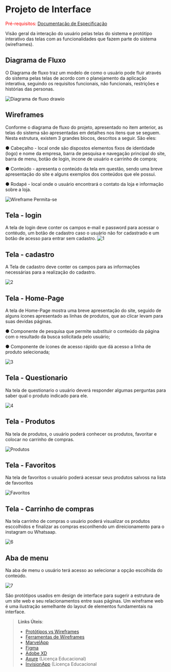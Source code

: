 
# Projeto de Interface

<span style="color:red">Pré-requisitos: <a href="2-Especificação do Projeto.md"> Documentação de Especificação</a></span>

Visão geral da interação do usuário pelas telas do sistema e protótipo interativo das telas com as funcionalidades que fazem parte do sistema (wireframes).


## Diagrama de Fluxo

O Diagrama de fluxo traz um modelo de como o usuário pode fluir através do sistema pelas telas de acordo com o planejamento da aplicação interativa, seguindo os requisitos funcionais, não funcionais, restrições e histórias das personas.
 

![Diagrama de fluxo drawio](https://user-images.githubusercontent.com/114036574/229626035-a2360d26-98a8-4301-bcef-8b8cec5bbbd9.png)





## Wireframes

Conforme o diagrama de fluxo do projeto, apresentado no item anterior, as telas do sistema são apresentadas em detalhes nos itens que se seguem. Nesta estrutura, existem 3 grandes blocos, descritos a seguir. São eles:

● Cabeçalho - local onde são dispostos elementos fixos de identidade (logo) e nome da empresa, barra de pesquisa e navegação principal do site, barra de menu, botão de login, incone de usuário e carrinho de compra;

● Conteúdo - apresenta o conteúdo da tela em questão, sendo uma breve apresentação do site e alguns exemplos dos conteúdos que ele possui.

● Rodapé - local onde o usuário encontrará o contato da loja e informação sobre a loja.

![Wireframe Permita-se](https://user-images.githubusercontent.com/114036574/229858103-84f039f9-12ed-4328-ba1a-9d36496d1948.png)

## Tela - login

A tela de login deve conter os campos e-mail e password para acessar o contéudo, um botão de cadastro caso o usuário não for cadastrado e um botão de acesso para entrar sem cadastro.
![1](https://user-images.githubusercontent.com/114036574/228689821-2a3e8202-fbcd-4147-a36a-e6c8ecbe8a7f.png)

## Tela - cadastro 

A Tela de cadastro deve conter os campos para as informações necessárias para a realização do cadastro.

![2](https://user-images.githubusercontent.com/114036574/228689824-fbb399fa-b04e-45b8-882f-029a45f6f66b.png)

## Tela - Home-Page

A tela de Home-Page mostra uma breve apresentação do site, seguido de alguns ícones apresentado as linhas de produtos, que ao clicar levam para suas devidas páginas. 

● Componente de pesquisa que permite substituir o conteúdo da página com o resultado da busca solicitada pelo usuário;

● Componente de ícones de acesso rápido que dá acesso a linha de produto selecionada;

![3](https://user-images.githubusercontent.com/114036574/228689826-7b2e1d50-8bab-4022-9542-83f4f410c401.png)

## Tela - Questionario

Na tela de questionario o usuário deverá responder algumas perguntas para saber qual o produto indicado para ele.

![4](https://user-images.githubusercontent.com/114036574/228689829-28d26162-a673-4e44-8fd3-78e1ebce95b5.png)

## Tela - Produtos

Na tela de produtos, o usuário poderá conhecer os produtos, favoritar e colocar no carrinho de compras.

![Produtos](https://user-images.githubusercontent.com/114036574/229868815-b8a69008-81ff-448b-9e7d-383133ad9b93.png)

## Tela - Favoritos

Na tela de favoritos o usuário poderá acessar seus produtos salvoss na lista de favooritos

![Favoritos](https://user-images.githubusercontent.com/114036574/229937067-f6e08e65-0911-44c8-8187-4d39a316914a.png)


## Tela - Carrinho de compras

Na tela carrinho de compras o usuário poderá visualizar os produtos esccolhidos e finalizar as compras esconlhendo um direicionamento para o instagram ou Whatsaap.

![6](https://user-images.githubusercontent.com/114036574/228689837-e144462a-0b71-40c7-9555-c45eb59f4177.png)

## Aba de menu

Na aba de menu o usuário terá acesso ao selecionar a opção escolhida do conteúdo. 

![7](https://user-images.githubusercontent.com/114036574/228689838-bd11efc0-fd52-4c5a-84fb-079760b392dd.png)

São protótipos usados em design de interface para sugerir a estrutura de um site web e seu relacionamentos entre suas páginas. Um wireframe web é uma ilustração semelhante do layout de elementos fundamentais na interface.
 
> **Links Úteis**:
> - [Protótipos vs Wireframes](https://www.nngroup.com/videos/prototypes-vs-wireframes-ux-projects/)
> - [Ferramentas de Wireframes](https://rockcontent.com/blog/wireframes/)
> - [MarvelApp](https://marvelapp.com/developers/documentation/tutorials/)
> - [Figma](https://www.figma.com/)
> - [Adobe XD](https://www.adobe.com/br/products/xd.html#scroll)
> - [Axure](https://www.axure.com/edu) (Licença Educacional)
> - [InvisionApp](https://www.invisionapp.com/) (Licença Educacional

